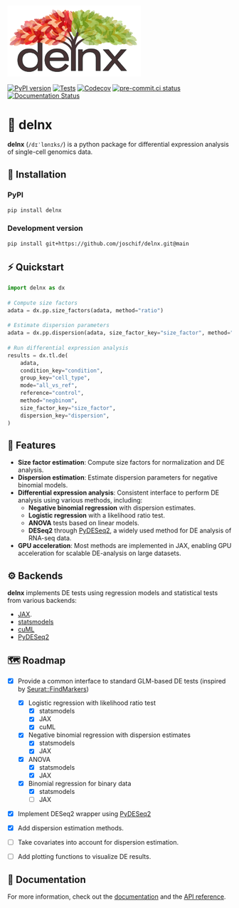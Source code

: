 <img src="docs/_static/images/delnx.png" width="300" alt="delnx">


[![PyPI version][badge-pypi]][pypi]
[![Tests][badge-tests]][tests]
[![Codecov][badge-coverage]][codecov]
[![pre-commit.ci status][badge-pre-commit]][pre-commit.ci]
[![Documentation Status][badge-docs]][documentation]


[badge-tests]: https://github.com/joschif/delnx/actions/workflows/test.yaml/badge.svg
[badge-docs]: https://img.shields.io/readthedocs/delnx
[badge-coverage]: https://codecov.io/gh/joschif/delnx/branch/main/graph/badge.svg
[badge-pre-commit]: https://results.pre-commit.ci/badge/github/joschif/delnx/main.svg
[badge-pypi]: https://img.shields.io/pypi/v/delnx.svg?color=blue


# 🌳 delnx

**delnx** (`/dɪˈlɒnɪks/`) is a python package for differential expression analysis of single-cell genomics data.

## 🚀 Installation

### PyPI

```
pip install delnx
```

### Development version

```bash
pip install git+https://github.com/joschif/delnx.git@main
```


## ⚡ Quickstart

```python
import delnx as dx

# Compute size factors
adata = dx.pp.size_factors(adata, method="ratio")

# Estimate dispersion parameters
adata = dx.pp.dispersion(adata, size_factor_key="size_factor", method="deseq2")

# Run differential expression analysis
results = dx.tl.de(
    adata,
    condition_key="condition",
    group_key="cell_type",
    mode="all_vs_ref",
    reference="control",
    method="negbinom",
    size_factor_key="size_factor",
    dispersion_key="dispersion",
)
```

## 💎 Features
- **Size factor estimation**: Compute size factors for normalization and DE analysis.
- **Dispersion estimation**: Estimate dispersion parameters for negative binomial models.
- **Differential expression analysis**: Consistent interface to perform DE analysis using various methods, including:
  - **Negative binomial regression** with dispersion estimates.
  - **Logistic regression** with a likelihood ratio test.
  - **ANOVA** tests based on linear models.
  - **DESeq2** through [PyDESeq2](https://pydeseq2.readthedocs.io/en/stable/), a widely used method for DE analysis of RNA-seq data.
- **GPU acceleration**: Most methods are implemented in JAX, enabling GPU acceleration for scalable DE-analysis on large datasets.


## ⚙️ Backends
**delnx** implements DE tests using regression models and statistical tests from various backends:

- [JAX](https://docs.jax.dev/en/latest/).
- [statsmodels](https://www.statsmodels.org/stable/index.html)
- [cuML](https://rapids.ai/cuml.html)
- [PyDESeq2](https://pydeseq2.readthedocs.io/en/stable/)


## 🗺️ Roadmap
- [x] Provide a common interface to standard GLM-based DE tests (inspired by [Seurat::FindMarkers](https://satijalab.org/seurat/reference/findmarkers))
    - [x] Logistic regression with likelihood ratio test
        - [x] statsmodels
        - [x] JAX
        - [x] cuML
    - [x] Negative binomial regression with dispersion estimates
        - [x] statsmodels
        - [x] JAX
    - [x] ANOVA
        - [x] statsmodels
        - [x] JAX
    - [x] Binomial regression for binary data
        - [x] statsmodels
        - [ ] JAX
- [x] Implement DESeq2 wrapper using [PyDESeq2](https://pydeseq2.readthedocs.io/en/stable/)
- [x] Add dispersion estimation methods.
- [ ] Take covariates into account for dispersion estimation.
- [ ] Add plotting functions to visualize DE results.


## 📖 Documentation

For more information, check out the [documentation][documentation] and the [API reference][api documentation].



[issue tracker]: https://github.com/joschif/delnx/issues
[tests]: https://github.com/joschif/delnx/actions/workflows/test.yaml
[documentation]: https://delnx.readthedocs.io
[changelog]: https://delnx.readthedocs.io/en/latest/changelog.html
[api documentation]: https://delnx.readthedocs.io/en/latest/api.html
[pypi]: https://pypi.org/project/delnx
[codecov]: https://codecov.io/gh/joschif/delnx
[pre-commit.ci]: https://results.pre-commit.ci/latest/github/joschif/delnx/main
